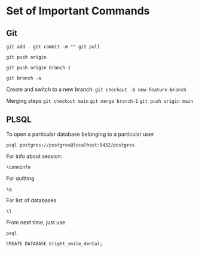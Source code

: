 # Set of Important Commands

## Git

`git add .
git commit -m ""
git pull`

`git push origin`

`git push origin branch-1`

`git branch -a`

Create and switch to a new branch:
`git checkout -b new-feature-branch`

Merging steps
`git checkout main`
`git merge branch-1`
`git push origin main`


## PLSQL

To open a particular database belonging to a particular user

`psql postgres://postgres@localhost:5432/postgres`

For info about session:

`\conninfo`

For quitting

`\q`

For list of databases

`\l`

From next time, just use 

`psql`

`CREATE DATABASE bright_smile_dental;`

